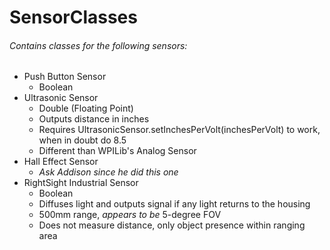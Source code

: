 # SensorClasses
###### Contains classes for the following sensors:
- Push Button Sensor
     - Boolean
- Ultrasonic Sensor
    - Double (Floating Point)
    - Outputs distance in inches
    - Requires UltrasonicSensor.setInchesPerVolt(inchesPerVolt) to work, when in doubt do 8.5
    - Different than WPILib's Analog Sensor
- Hall Effect Sensor
    - *Ask Addison since he did this one*
- RightSight Industrial Sensor
    - Boolean
    - Diffuses light and outputs signal if any light returns to the housing
    - 500mm range, *appears to be* 5-degree FOV
    - Does not measure distance, only object presence within ranging area